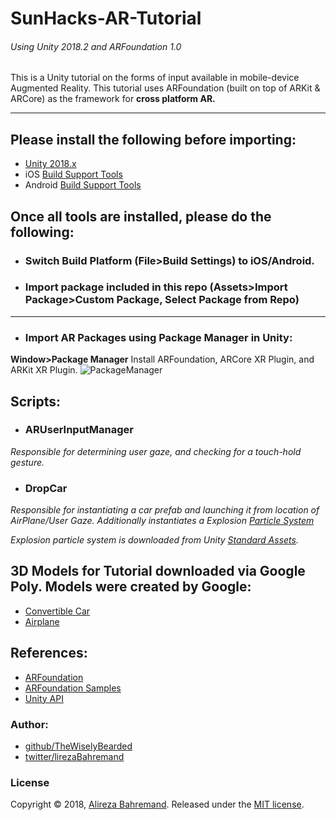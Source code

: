 # SunHacks-AR-Tutorial
###### *Using Unity 2018.2 and ARFoundation 1.0*
This is a Unity tutorial on the forms of input available in mobile-device Augmented Reality. This tutorial uses ARFoundation (built on top of ARKit & ARCore) as the framework for **cross platform AR.**

---

## Please install the following before importing:
* [Unity 2018.x](https://unity3d.com/get-unity/download/archive)
* iOS [Build Support Tools](https://unity3d.com/learn/tutorials/topics/mobile-touch/building-your-unity-game-ios-device-testing)
* Android [Build Support Tools](https://unity3d.com/learn/tutorials/topics/mobile-touch/building-your-unity-game-android-device-testing)

## Once all tools are installed, please do the following:

* ### Switch Build Platform (**File>Build Settings**) to iOS/Android.
* ### Import package included in this repo (**Assets>Import Package>Custom Package, Select Package from Repo**)
---
* ### Import AR Packages using Package Manager in Unity:
**Window>Package Manager**
Install ARFoundation, ARCore XR Plugin, and ARKit XR Plugin.
![PackageManager](https://i.imgur.com/Ea55CTP.gif)

## Scripts:
* ### ARUserInputManager
_Responsible for determining user gaze, and checking for a touch-hold gesture._
* ### DropCar
_Responsible for instantiating a car prefab and launching it from location of AirPlane/User Gaze. Additionally instantiates a Explosion [Particle System](https://docs.unity3d.com/Manual/ParticleSystems.html)_

_Explosion particle system is downloaded from Unity [Standard Assets](https://assetstore.unity.com/packages/essentials/asset-packs/standard-assets-32351)._

## 3D Models for Tutorial downloaded via Google Poly. Models were created by Google:
* [Convertible Car](https://poly.google.com/view/dggOiBLYyuR)
* [Airplane](https://poly.google.com/view/8VysVKMXN2J)

## References:
* [ARFoundation](https://docs.unity3d.com/Packages/com.unity.xr.arfoundation@1.0/manual/index.html)
* [ARFoundation Samples](https://github.com/Unity-Technologies/arfoundation-samples)
* [Unity API](https://docs.unity3d.com/ScriptReference/MonoBehaviour.html)

### Author:
* [github/TheWiselyBearded](https://github.com/TheWiselyBearded)
* [twitter/lirezaBahremand](https://twitter.com/lirezabahremand)

### License

Copyright © 2018, [Alireza Bahremand](https://github.com/TheWiselyBearded).
Released under the [MIT license](LICENSE).
